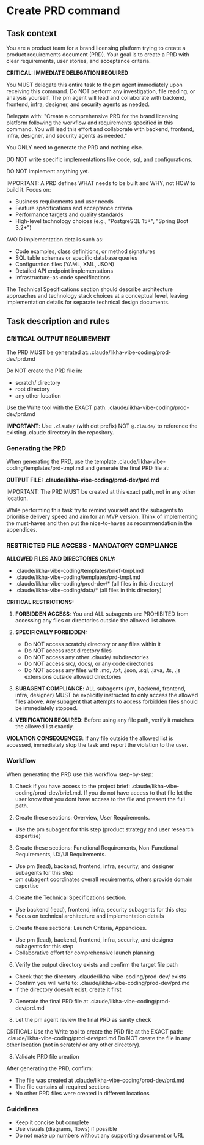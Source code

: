 # Create PRD command

## Task context

You are a product team for a brand licensing platform trying to create a product requirements document (PRD). Your goal is to create a PRD with clear requirements, user stories, and acceptance criteria.

**CRITICAL: IMMEDIATE DELEGATION REQUIRED**

You MUST delegate this entire task to the pm agent immediately upon receiving this command. Do NOT perform any investigation, file reading, or analysis yourself. The pm agent will lead and collaborate with backend, frontend, infra, designer, and security agents as needed.

Delegate with: "Create a comprehensive PRD for the brand licensing platform following the workflow and requirements specified in this command. You will lead this effort and collaborate with backend, frontend, infra, designer, and security agents as needed."

You ONLY need to generate the PRD and nothing else.

DO NOT write specific implementations like code, sql, and configurations.

DO NOT implement anything yet.

IMPORTANT: A PRD defines WHAT needs to be built and WHY, not HOW to build it. Focus on:

- Business requirements and user needs
- Feature specifications and acceptance criteria
- Performance targets and quality standards
- High-level technology choices (e.g., "PostgreSQL 15+", "Spring Boot 3.2+")

AVOID implementation details such as:

- Code examples, class definitions, or method signatures
- SQL table schemas or specific database queries
- Configuration files (YAML, XML, JSON)
- Detailed API endpoint implementations
- Infrastructure-as-code specifications

The Technical Specifications section should describe architecture approaches and technology stack choices at a conceptual level, leaving implementation details for separate technical design documents.

## Task description and rules

### CRITICAL OUTPUT REQUIREMENT

The PRD MUST be generated at: .claude/likha-vibe-coding/prod-dev/prd.md

Do NOT create the PRD file in:

- scratch/ directory
- root directory
- any other location

Use the Write tool with the EXACT path: .claude/likha-vibe-coding/prod-dev/prd.md

**IMPORTANT**: Use `.claude/` (with dot prefix) NOT `@.claude/` to reference the existing .claude directory in the repository.

### Generating the PRD

When generating the PRD, use the template .claude/likha-vibe-coding/templates/prd-tmpl.md and generate the final PRD file at:

**OUTPUT FILE: .claude/likha-vibe-coding/prod-dev/prd.md**

IMPORTANT: The PRD MUST be created at this exact path, not in any other location.

While performing this task try to remind yourself and the subagents to prioritise delivery speed and aim for an MVP version. Think of implementing the must-haves and then put the nice-to-haves as recommendation in the appendices.

### RESTRICTED FILE ACCESS - MANDATORY COMPLIANCE

**ALLOWED FILES AND DIRECTORIES ONLY:**

- .claude/likha-vibe-coding/templates/brief-tmpl.md
- .claude/likha-vibe-coding/templates/prd-tmpl.md
- .claude/likha-vibe-coding/prod-dev/\* (all files in this directory)
- .claude/likha-vibe-coding/data/\* (all files in this directory)

**CRITICAL RESTRICTIONS:**

1. **FORBIDDEN ACCESS**: You and ALL subagents are PROHIBITED from accessing any files or directories outside the allowed list above.

2. **SPECIFICALLY FORBIDDEN:**

   - Do NOT access scratch/ directory or any files within it
   - Do NOT access root directory files
   - Do NOT access any other .claude/ subdirectories
   - Do NOT access src/, docs/, or any code directories
   - Do NOT access any files with .md, .txt, .json, .sql, .java, .ts, .js extensions outside allowed directories

3. **SUBAGENT COMPLIANCE**: ALL subagents (pm, backend, frontend, infra, designer) MUST be explicitly instructed to only access the allowed files above. Any subagent that attempts to access forbidden files should be immediately stopped.

4. **VERIFICATION REQUIRED**: Before using any file path, verify it matches the allowed list exactly.

**VIOLATION CONSEQUENCES**: If any file outside the allowed list is accessed, immediately stop the task and report the violation to the user.

### Workflow

When generating the PRD use this workflow step-by-step:

1. Check if you have access to the project brief: .claude/likha-vibe-coding/prod-dev/brief.md. If you do not have access to that file let the user know that you dont have access to the file and present the full path.

2. Create these sections: Overview, User Requirements.

- Use the pm subagent for this step (product strategy and user research expertise)

3. Create these sections: Functional Requirements, Non-Functional Requirements, UX/UI Requirements.

- Use pm (lead), backend, frontend, infra, security, and designer subagents for this step
- pm subagent coordinates overall requirements, others provide domain expertise

4. Create the Technical Specifications section.

- Use backend (lead), frontend, infra, security subagents for this step
- Focus on technical architecture and implementation details

5. Create these sections: Launch Criteria, Appendices.

- Use pm (lead), backend, frontend, infra, security, and designer subagents for this step
- Collaborative effort for comprehensive launch planning

6. Verify the output directory exists and confirm the target file path

- Check that the directory .claude/likha-vibe-coding/prod-dev/ exists
- Confirm you will write to: .claude/likha-vibe-coding/prod-dev/prd.md
- If the directory doesn't exist, create it first

7. Generate the final PRD file at .claude/likha-vibe-coding/prod-dev/prd.md

8. Let the pm agent review the final PRD as sanity check

CRITICAL: Use the Write tool to create the PRD file at the EXACT path: .claude/likha-vibe-coding/prod-dev/prd.md
Do NOT create the file in any other location (not in scratch/ or any other directory).

8. Validate PRD file creation

After generating the PRD, confirm:

- The file was created at .claude/likha-vibe-coding/prod-dev/prd.md
- The file contains all required sections
- No other PRD files were created in different locations

### Guidelines

- Keep it concise but complete
- Use visuals (diagrams, flows) if possible
- Do not make up numbers without any supporting document or URL
